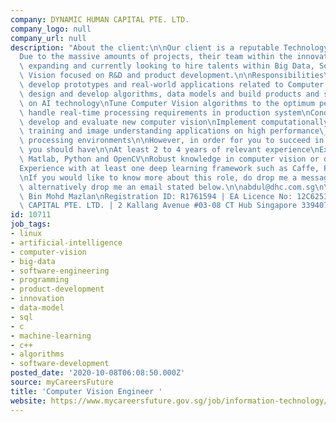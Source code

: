 ```yaml
---
company: DYNAMIC HUMAN CAPITAL PTE. LTD.
company_logo: null
company_url: null
description: "About the client:\n\nOur client is a reputable Technology product company.\n\
  Due to the massive amounts of projects, their team within the innovation labs is\
  \ expanding and currently looking to hire talents within Big Data, Software, Computer\
  \ Vision focused on R&D and product development.\n\nResponsibilities\n\nDesign and\
  \ develop prototypes and real-world applications related to Computer Vision\nDiscover,\
  \ design and develop algorithms, data models and build products and solutions based\
  \ on AI technology\nTune Computer Vision algorithms to the optimum performance to\
  \ handle real-time processing requirements in production system\nConduct R&D to\
  \ develop and evaluate new computer vision\nImplement computationally complex model\
  \ training and image understanding applications on high performance\_computational\
  \ processing environments\n\nHowever, in order for you to succeed in this role,\
  \ you should have\n\nAt least 2 to 4 years of relevant experience\nExperience in\
  \ Matlab, Python and OpenCV\nRobust knowledge in computer vision or deep learning.\n\
  Experience with at least one deep learning framework such as Caffe, PyTorch or MxNet.\n\
  \nIf you would like to know more about this role, do drop me a message or you can\
  \ alternatively drop me an email stated below.\n\nabdul@dhc.com.sg\n\n\nAbdul Qayyum\
  \ Bin Mohd Mazlan\nRegistration ID: R1761594 | EA Licence No: 12C6253\nDYNAMIC HUMAN\
  \ CAPITAL PTE. LTD. | 2 Kallang Avenue #03-08 CT Hub Singapore 339407"
id: 10711
job_tags:
- linux
- artificial-intelligence
- computer-vision
- big-data
- software-engineering
- programming
- product-development
- innovation
- data-model
- sql
- c
- machine-learning
- c++
- algorithms
- software-development
posted_date: '2020-10-08T06:08:50.000Z'
source: myCareersFuture
title: 'Computer Vision Engineer '
website: https://www.mycareersfuture.gov.sg/job/information-technology/computer-vision-engineer-dynamic-human-capital-7037d541ec7cad6fd1bbe3824916b956
---
```

